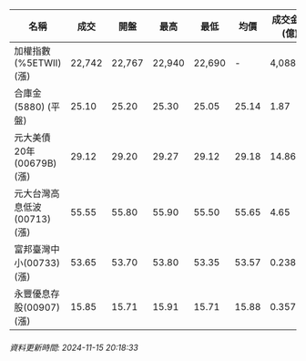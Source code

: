 | 名稱 | 成交 | 開盤 | 最高 | 最低 | 均價 | 成交金額(億) | 昨收 | 漲跌幅 | 漲跌 | 總量 | 昨量 | 振幅 |
| -------- | -------- | -------- | -------- |-------- | -------- | -------- |-------- |-------- |-------- | -------- | -------- |-------- |
|加權指數(%5ETWII) (漲)|22,742|22,767|22,940|22,690|-|4,088.36|22,715|0.12%|27.39|7,825,879|0|1.10%|
|合庫金(5880) (平盤)|25.10|25.20|25.30|25.05|25.14|1.87|25.10|0.00%|0.00|7,449|15,549|1.00%|
|元大美債20年(00679B) (漲)|29.12|29.20|29.27|29.12|29.18|14.86|29.03|0.31%|0.09|50,924|67,536|0.52%|
|元大台灣高息低波(00713) (漲)|55.55|55.80|55.90|55.50|55.65|4.65|55.50|0.09%|0.05|8,360|16,424|0.72%|
|富邦臺灣中小(00733) (漲)|53.65|53.70|53.80|53.35|53.57|0.238|53.50|0.28%|0.15|444|845|0.84%|
|永豐優息存股(00907) (漲)|15.85|15.71|15.91|15.71|15.88|0.357|15.70|0.96%|0.15|2,249|1,446|1.27%|
###### 資料更新時間: 2024-11-15 20:18:33